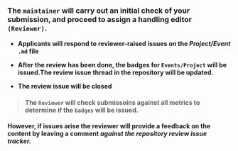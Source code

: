 
### **The `maintainer` will carry out an initial check of your submission, and proceed to assign a handling editor `(Reviewer)`.**



- **Applicants will respond to reviewer-raised issues on the *Project/Event* `.md` file**



- **After the review has been done, the badges for `Events/Project` will be issued.The review issue thread in the repository will be updated.**


- **The review issue will be closed**


> #### The `Reviewer` will check submissoins against all metrics to determine if the `badges` will be issued. 



#### However, if issues arise the reviewer will provide a feedback on the content by leaving a comment *against the repository review issue tracker.*
